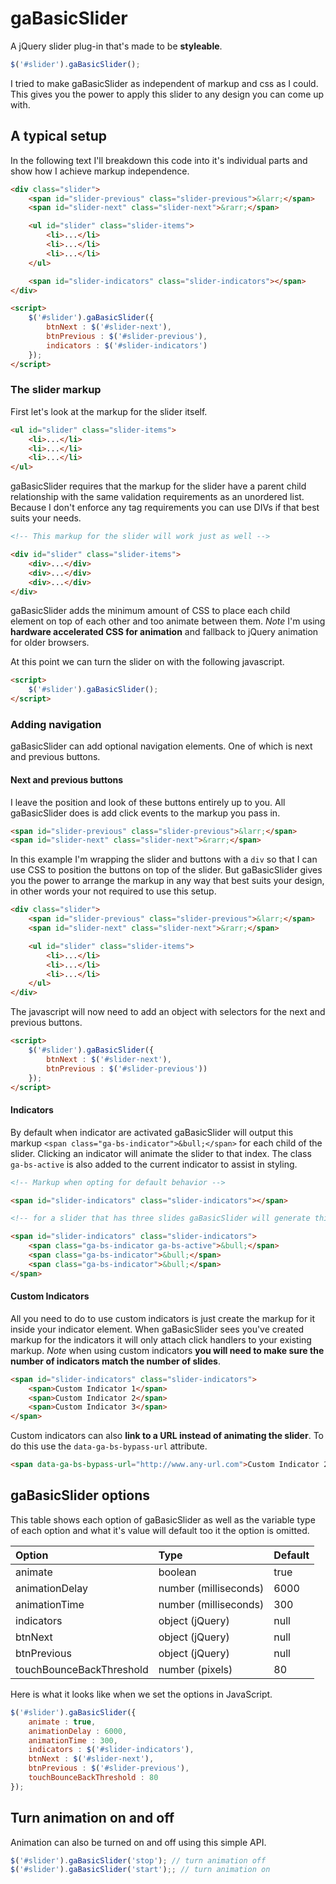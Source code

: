 # gaBasicSlider

A jQuery slider plug-in that's made to be **styleable**.

```javascript
$('#slider').gaBasicSlider();
```

I tried to make gaBasicSlider as independent of markup and css as I could. This gives you the power to apply this slider to any design you can come up with.

## A typical setup

In the following text I'll breakdown this code into it's individual parts and show how I achieve markup independence.

```html
<div class="slider">
    <span id="slider-previous" class="slider-previous">&larr;</span>
    <span id="slider-next" class="slider-next">&rarr;</span>

    <ul id="slider" class="slider-items">
        <li>...</li>
        <li>...</li>
        <li>...</li>
    </ul>

    <span id="slider-indicators" class="slider-indicators"></span>
</div>

<script>
    $('#slider').gaBasicSlider({
        btnNext : $('#slider-next'),
        btnPrevious : $('#slider-previous'),
        indicators : $('#slider-indicators')
    });
</script>
```

### The slider markup

First let's look at the markup for the slider itself.

```html
<ul id="slider" class="slider-items">
    <li>...</li>
    <li>...</li>
    <li>...</li>
</ul>
```

gaBasicSlider requires that the markup for the slider have a parent child relationship with the same validation requirements as an unordered list. Because I don't enforce any tag requirements you can use DIVs if that best suits your needs.

```html
<!-- This markup for the slider will work just as well -->

<div id="slider" class="slider-items">
    <div>...</div>
    <div>...</div>
    <div>...</div>
</div>
```
gaBasicSlider adds the minimum amount of CSS to place each child element on top of each other and too animate between them. *Note* I'm using **hardware accelerated CSS for animation** and fallback to jQuery animation for older browsers.

At this point we can turn the slider on with the following javascript.

```html
<script>
    $('#slider').gaBasicSlider();
</script>
```

### Adding navigation

gaBasicSlider can add optional navigation elements. One of which is next and previous buttons.

#### Next and previous buttons

 I leave the position and look of these buttons entirely up to you. All gaBasicSlider does is add click events to the markup you pass in.

```html
<span id="slider-previous" class="slider-previous">&larr;</span>
<span id="slider-next" class="slider-next">&rarr;</span>
```

In this example I'm wrapping the slider and buttons with a `div` so that I can use CSS to position the buttons on top of the slider. But gaBasicSlider gives you the power to arrange the markup in any way that best suits your design, in other words your not required to use this setup.

```html
<div class="slider">
    <span id="slider-previous" class="slider-previous">&larr;</span>
    <span id="slider-next" class="slider-next">&rarr;</span>

    <ul id="slider" class="slider-items">
        <li>...</li>
        <li>...</li>
        <li>...</li>
    </ul>
</div>
```

The javascript will now need to add an object with selectors for the next and previous buttons.

```html
<script>
    $('#slider').gaBasicSlider({
        btnNext : $('#slider-next'),
        btnPrevious : $('#slider-previous'))
    });
</script>
```

#### Indicators

By default when indicator are activated gaBasicSlider will output this markup `<span class="ga-bs-indicator">&bull;</span>` for each child of the slider. Clicking an indicator will animate the slider to that index. The class `ga-bs-active` is also added to the current indicator to assist in styling.

```html
<!-- Markup when opting for default behavior -->

<span id="slider-indicators" class="slider-indicators"></span>

<!-- for a slider that has three slides gaBasicSlider will generate this markup  -->

<span id="slider-indicators" class="slider-indicators">
    <span class="ga-bs-indicator ga-bs-active">&bull;</span>
    <span class="ga-bs-indicator">&bull;</span>
    <span class="ga-bs-indicator">&bull;</span>
</span>
```

#### Custom Indicators

All you need to do to use custom indicators is just create the markup for it inside your indicator element. When gaBasicSlider sees you've created markup for the indicators it will only attach click handlers to your existing markup. *Note* when using custom indicators **you will need to make sure the number of indicators match the number of slides**.

```html
<span id="slider-indicators" class="slider-indicators">
    <span>Custom Indicator 1</span>
    <span>Custom Indicator 2</span>
    <span>Custom Indicator 3</span>
</span>
```

Custom indicators can also **link to a URL instead of animating the slider**. To do this use the `data-ga-bs-bypass-url` attribute.

```html
<span data-ga-bs-bypass-url="http://www.any-url.com">Custom Indicator 2</span>
```


## gaBasicSlider options

This table shows each option of gaBasicSlider as well as the variable type of each option and what it's value will default too it the option is omitted.

| Option                   | Type                  | Default       |
| :----------------------- |:--------------------- | :------------ |
| animate                  | boolean               | true          |
| animationDelay           | number (milliseconds) | 6000          |
| animationTime            | number (milliseconds) | 300           |
| indicators               | object (jQuery)       | null          |
| btnNext                  | object (jQuery)       | null          |
| btnPrevious              | object (jQuery)       | null          |
| touchBounceBackThreshold | number (pixels)       | 80            |

Here is what it looks like when we set the options in JavaScript.

```javascript
$('#slider').gaBasicSlider({
    animate : true,
    animationDelay : 6000,
    animationTime : 300,
    indicators : $('#slider-indicators'),
    btnNext : $('#slider-next'),
    btnPrevious : $('#slider-previous'),
    touchBounceBackThreshold : 80
});
```

## Turn animation on and off

Animation can also be turned on and off using this simple API.

```javascript
$('#slider').gaBasicSlider('stop'); // turn animation off
$('#slider').gaBasicSlider('start');; // turn animation on
```
